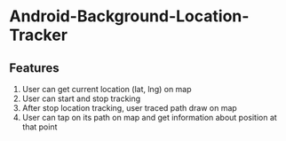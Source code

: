 # Android-Background-Location-Tracker

## Features

1. User can get current location (lat, lng) on map
2. User can start and stop tracking
3. After stop location tracking, user traced path draw on map
4. User can tap on its path on map and get information about position at that point

